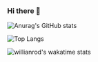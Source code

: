 ### Hi there 👋
![Anurag's GitHub stats](https://github-readme-stats.vercel.app/api?username=DEV-SeungHwanJeon&hide=stars,prs,issues&show_icons=true&theme=react)

![Top Langs](https://github-readme-stats.vercel.app/api/top-langs/?username=DEV-SeungHwanJeon&layout=compact)

![willianrod's wakatime stats](https://github-readme-stats.vercel.app/api/wakatime?username=DEV_SeungHwanJeon)

<!--
**DEV-SeungHwanJeon/DEV-SeungHwanJeon** is a ✨ _special_ ✨ repository because its `README.md` (this file) appears on your GitHub profile.


Here are some ideas to get you started:

- 🔭 I’m currently working on ...
- 🌱 I’m currently learning ...
- 👯 I’m looking to collaborate on ...
- 🤔 I’m looking for help with ...
- 💬 Ask me about ...
- 📫 How to reach me: ...
- 😄 Pronouns: ...
- ⚡ Fun fact: ...
-->
